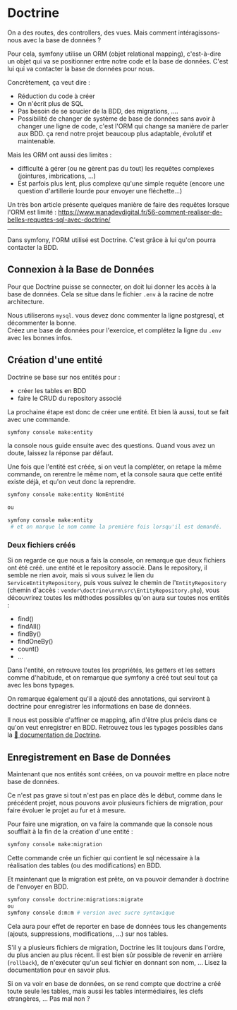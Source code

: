 # Doctrine
On a des routes, des controllers, des vues. Mais comment intéragissons-nous avec la base de données ?

Pour cela, symfony utilise un ORM (objet relational mapping), c'est-à-dire un objet qui va se positionner entre notre code et la base de données. C'est lui qui va contacter la base de données pour nous.

Concrètement, ça veut dire :
* Réduction du code à créer
* On n'écrit plus de SQL
* Pas besoin de se soucier de la BDD, des migrations, ....
* Possibilité de changer de système de base de données sans avoir à changer une ligne de code, c'est l'ORM qui change sa manière de parler aux BDD. ça rend notre projet beaucoup plus adaptable, évolutif et maintenable.

Mais les ORM ont aussi des limites : 
* difficulté à gérer (ou ne gèrent pas du tout) les requêtes complexes (jointures, imbrications, ...)
* Est parfois plus lent, plus complexe qu'une simple requête (encore une question d'artillerie lourde pour envoyer une fléchette...)

Un très bon article présente quelques manière de faire des requêtes lorsque l'ORM est limité : 
https://www.wanadevdigital.fr/56-comment-realiser-de-belles-requetes-sql-avec-doctrine/

---

Dans symfony, l'ORM utilisé est Doctrine.
C'est grâce à lui qu'on pourra contacter la BDD.

## Connexion à la Base de Données
Pour que Doctrine puisse se connecter, on doit lui donner les accès à la base de données. Cela se situe dans le fichier `.env` à la racine de notre architecture.

Nous utiliserons `mysql`. vous devez donc commenter la ligne postgresql, et décommenter la bonne.  
Créez une base de données pour l'exercice, et complétez la ligne du `.env` avec les bonnes infos.


## Création d'une entité
Doctrine se base sur nos entités pour :
- créer les tables en BDD
- faire le CRUD du repository associé

La prochaine étape est donc de créer une entité. 
Et bien là aussi, tout se fait avec une commande.

```bash
symfony console make:entity
```
la console nous guide ensuite avec des questions. Quand vous avez un doute, laissez la réponse par défaut.

Une fois que l'entité est créée, si on veut la compléter, on retape la même commande, on rerentre le même nom, et la console saura que cette entité existe déjà, et qu'on veut donc la reprendre. 
```bash
symfony console make:entity NomEntité

ou

symfony console make:entity
 # et on marque le nom comme la première fois lorsqu'il est demandé.

```

### Deux fichiers créés
Si on regarde ce que nous a fais la console, on remarque que deux fichiers ont été créé. une entité et le repository associé. 
Dans le repository, il semble ne rien avoir, mais si vous suivez le lien du `ServiceEntityRepository`, puis vous suivez le chemin de l'`EntityRepository` (chemin d'accès : `vendor\doctrine\orm\src\EntityRepository.php`), vous découvrirez toutes les méthodes possibles qu'on aura sur toutes nos entités :
* find()
* findAll()
* findBy()
* findOneBy()
* count()
* ...


Dans l'entité, on retrouve toutes les propriétés, les getters et les setters comme d'habitude, et on remarque que symfony a créé tout seul tout ça avec les bons typages.

On remarque également qu'il a ajouté des annotations, qui serviront à doctrine pour enregistrer les informations en base de données. 

Il nous est possible d'affiner ce mapping, afin d'être plus précis dans ce qu'on veut enregistrer en BDD.
Retrouvez tous les typages possibles dans la [📜 documentation de Doctrine](https://www.doctrine-project.org/projects/doctrine-orm/en/3.1/reference/attributes-reference.html).


## Enregistrement en Base de Données
Maintenant que nos entités sont créées, on va pouvoir mettre en place notre base de données.

Ce n'est pas grave si tout n'est pas en place dès le début, comme dans le précédent projet, nous pouvons avoir plusieurs fichiers de migration, pour faire évoluer le projet au fur et à mesure.

Pour faire une migration, on va faire la commande que la console nous soufflait à la fin de la création d'une entité :

```bash
symfony console make:migration
```
Cette commande crée un fichier qui contient le sql nécessaire à la réalisation des tables (ou des modifications) en BDD. 

Et maintenant que la migration est prête, on va pouvoir demander à doctrine de l'envoyer en BDD.

```bash
symfony console doctrine:migrations:migrate
ou
symfony console d:m:m # version avec sucre syntaxique
```
Cela aura pour effet de reporter en base de données tous les changements (ajouts, suppressions, modifications, ...) sur nos tables.

S'il y a plusieurs fichiers de migration, Doctrine les lit toujours dans l'ordre, du plus ancien au plus récent. Il est bien sûr possible de revenir en arrière (`rollback`), de n'exécuter qu'un seul fichier en donnant son nom, ... Lisez la documentation pour en savoir plus.

Si on va voir en base de données, on se rend compte que doctrine a créé toute seule les tables, mais aussi les tables intermédiaires, les clefs etrangères, ... Pas mal non ?

